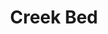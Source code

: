 ---
order: 10
bookSlug: "dot-paintings"
path: "/dot-paintings/creek-bed"
title: "Creek Bed"
description: ""
keywords: "dots,"
icon: "design"
image: "/jpg/dot-paintings/creek-bed.jpg"
---